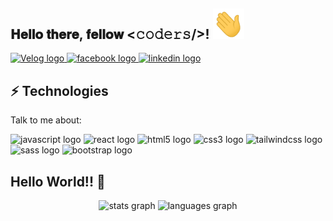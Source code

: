 <h2> 𝐇𝐞𝐥𝐥𝐨 𝐭𝐡𝐞𝐫𝐞, 𝐟𝐞𝐥𝐥𝐨𝐰 <𝚌𝚘𝚍𝚎𝚛𝚜/>! <img src="https://raw.githubusercontent.com/ABSphreak/ABSphreak/master/gifs/Hi.gif" width="50"></h2>

<!-- introduction part -->


<!-- SNS part -->
<div align="left">
  <a href="https://velog.io/@sjmh0507" target="_blank">
    <img src="https://img.shields.io/static/v1?message=Velog&logo=Velog&label=&color=20C997&logoColor=white&labelColor=&style=for-the-badge" height="25" alt="Velog logo" />
  </a>
  <a href="https://www.facebook.com/moon0507hee" target="_blank">
    <img src="https://img.shields.io/static/v1?message=Facebook&logo=facebook&label=&color=1877F2&logoColor=white&labelColor=&style=for-the-badge" height="25" alt="facebook logo" />
  </a>
  <a href="https://www.linkedin.com/in/hee-moon-b395a3240/" target="_blank">
    <img src="https://img.shields.io/static/v1?message=LinkedIn&logo=linkedin&label=&color=0077B5&logoColor=white&labelColor=&style=for-the-badge" height="25" alt="linkedin logo"  />
  </a>
</div>

## ⚡ Technologies
Talk to me about:
<div align="left">
  <img src="https://cdn.jsdelivr.net/gh/devicons/devicon/icons/javascript/javascript-original.svg" height="50" width="60" alt="javascript logo"  />
  <img src="https://cdn.jsdelivr.net/gh/devicons/devicon/icons/react/react-original.svg" height="50" width="60" alt="react logo"  />
  <img src="https://cdn.jsdelivr.net/gh/devicons/devicon/icons/html5/html5-original.svg" height="50" width="60" alt="html5 logo"  />
  <img src="https://cdn.jsdelivr.net/gh/devicons/devicon/icons/css3/css3-original.svg" height="50" width="60" alt="css3 logo"  />
  <img src="https://cdn.jsdelivr.net/gh/devicons/devicon/icons/tailwindcss/tailwindcss-original-wordmark.svg" height="50" width="60" alt="tailwindcss logo"  />
  <img src="https://cdn.jsdelivr.net/gh/devicons/devicon/icons/sass/sass-original.svg" height="50" width="60" alt="sass logo"  />
  <img src="https://cdn.jsdelivr.net/gh/devicons/devicon/icons/bootstrap/bootstrap-original.svg" height="50" width="60" alt="bootstrap logo"  />
</div>

## Hello World!! 🤔
<div align="center">
  <img src="https://github-readme-stats.vercel.app/api?hide_title=false&hide_rank=false&show_icons=true&include_all_commits=true&count_private=true&disable_animations=false&theme=swift&locale=en&hide_border=false&username=moonhee0507" height="150" alt="stats graph"  />
  <img src="https://github-readme-stats.vercel.app/api/top-langs?locale=en&hide_title=false&layout=compact&card_width=320&langs_count=5&theme=swift&hide_border=false&username=moonhee0507" height="150" alt="languages graph"  />
</div>

<!-- [![hits](https://hits.seeyoufarm.com/api/count/incr/badge.svg?url=https://github.com/moonhee0507&count_bg=%235F69BC&title_bg=%23555555&icon=&icon_color=%23E7E7E7&title=visitors&edge_flat=false)](https://hits.seeyoufarm.com)

<div align="center">
  <img src="https://profile-counter.glitch.me/moonhee0507/count.svg?"  />
</div> -->

